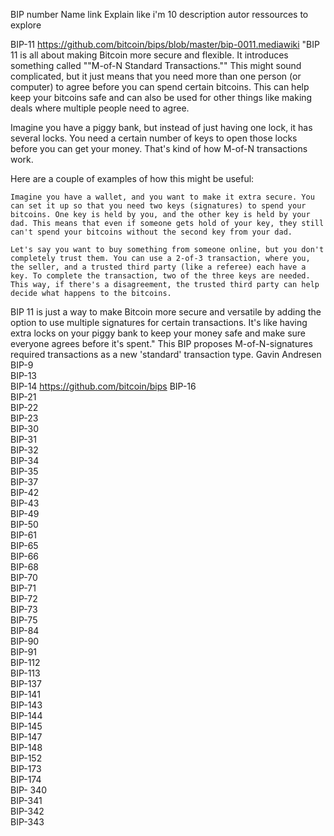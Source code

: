 BIP number	Name	link	Explain like i'm 10	description	autor	ressources to explore		
								
BIP-11		https://github.com/bitcoin/bips/blob/master/bip-0011.mediawiki	"BIP 11 is all about making Bitcoin more secure and flexible. It introduces something called ""M-of-N Standard Transactions."" This might sound complicated, but it just means that you need more than one person (or computer) to agree before you can spend certain bitcoins. This can help keep your bitcoins safe and can also be used for other things like making deals where multiple people need to agree.

Imagine you have a piggy bank, but instead of just having one lock, it has several locks. You need a certain number of keys to open those locks before you can get your money. That's kind of how M-of-N transactions work.

Here are a couple of examples of how this might be useful:

    Imagine you have a wallet, and you want to make it extra secure. You can set it up so that you need two keys (signatures) to spend your bitcoins. One key is held by you, and the other key is held by your dad. This means that even if someone gets hold of your key, they still can't spend your bitcoins without the second key from your dad.

    Let's say you want to buy something from someone online, but you don't completely trust them. You can use a 2-of-3 transaction, where you, the seller, and a trusted third party (like a referee) each have a key. To complete the transaction, two of the three keys are needed. This way, if there's a disagreement, the trusted third party can help decide what happens to the bitcoins.

BIP 11 is just a way to make Bitcoin more secure and versatile by adding the option to use multiple signatures for certain transactions. It's like having extra locks on your piggy bank to keep your money safe and make sure everyone agrees before it's spent."	This BIP proposes M-of-N-signatures required transactions as a new 'standard' transaction type.	Gavin Andresen			
BIP-9								
BIP-13								
BIP-14								https://github.com/bitcoin/bips
BIP-16								
BIP-21								
BIP-22								
BIP-23								
BIP-30								
BIP-31								
BIP-32								
BIP-34								
BIP-35								
BIP-37								
BIP-42								
BIP-43								
BIP-49								
BIP-50								
BIP-61								
BIP-65								
BIP-66								
BIP-68								
BIP-70								
BIP-71								
BIP-72								
BIP-73								
BIP-75								
BIP-84								
BIP-90								
BIP-91								
BIP-112								
BIP-113								
BIP-137								
BIP-141								
BIP-143								
BIP-144								
BIP-145								
BIP-147								
BIP-148								
BIP-152								
BIP-173								
BIP-174								
BIP- 340								
BIP-341								
BIP-342								
BIP-343								